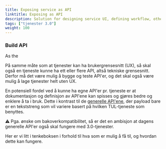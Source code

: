 ```yaml
---
title: Exposing service as API
linktitle: Exposing as API
description: Solution for designing service UI, defining workflow, other settings, deploy ++
tags: ["tjenester 3.0"]
weight: 100
---
```



### Build API

As the 

På samme måte som at tjenester kan ha brukergrensesnitt (UX), så skal også en tjeneste kunne ha ett eller flere API, altså tekniske grensesnitt.
Derfor må det være mulig å bygge og teste API'er, og det skal også være mulig å lage tjenester helt uten UX.

En potensiell fordel ved å kunne ha egne API'er pr. tjeneste er at dokumentasjon og definisjon av API'ene kan spisses og gjøres bedre og enklere
å ta i bruk. Dette i kontrast til de [generelle API'ene](https://altinn.github.io/docs/guides/integrasjon/sluttbrukere/api/),
der payload bare er en tekststreng som vil variere basert på hvilken TUL-tjeneste som benyttes.

:warning: Pga. ønske om bakoverkompatibilitet, så er det en ambisjon at dagens generelle API'er også skal fungere med 3.0-tjenester.

Her er vi litt i tenkeboksen i forhold til hva som er mulig å få til, og hvordan dette kan fungere.
